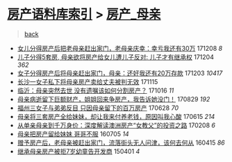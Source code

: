 [房产语料库索引](../../README.md)  > [房产_母亲](房产_母亲.md)
====
> [back](../README.md)

- [女儿分得房产后把老母亲赶出家门，老母亲庆幸：幸亏我还有30万](http://jkwz.applinzi.com/ittc/7044725556141098000.html#%E5%A5%B3%E5%84%BF%E5%88%86%E5%BE%97%E6%88%BF%E4%BA%A7%E5%90%8E%E6%8A%8A%E8%80%81%E6%AF%8D%E4%BA%B2%E8%B5%B6%E5%87%BA%E5%AE%B6%E9%97%A8%EF%BC%8C%E8%80%81%E6%AF%8D%E4%BA%B2%E5%BA%86%E5%B9%B8%EF%BC%9A%E5%B9%B8%E4%BA%8F%E6%88%91%E8%BF%98%E6%9C%8930%E4%B8%87) 171208 *8* 
- [儿子分得5套房, 母亲欲将房产给女儿遭儿子反对: 儿子才有继承权](http://jkwz.applinzi.com/ittc/7043322014410998800.html#%E5%84%BF%E5%AD%90%E5%88%86%E5%BE%975%E5%A5%97%E6%88%BF%2C+%E6%AF%8D%E4%BA%B2%E6%AC%B2%E5%B0%86%E6%88%BF%E4%BA%A7%E7%BB%99%E5%A5%B3%E5%84%BF%E9%81%AD%E5%84%BF%E5%AD%90%E5%8F%8D%E5%AF%B9%3A+%E5%84%BF%E5%AD%90%E6%89%8D%E6%9C%89%E7%BB%A7%E6%89%BF%E6%9D%83) 171204 *362* 
- [女子分得房产后将母亲赶出家门，母亲：还好我还有20万存款](http://jkwz.applinzi.com/ittc/7042890240841221137.html#%E5%A5%B3%E5%AD%90%E5%88%86%E5%BE%97%E6%88%BF%E4%BA%A7%E5%90%8E%E5%B0%86%E6%AF%8D%E4%BA%B2%E8%B5%B6%E5%87%BA%E5%AE%B6%E9%97%A8%EF%BC%8C%E6%AF%8D%E4%BA%B2%EF%BC%9A%E8%BF%98%E5%A5%BD%E6%88%91%E8%BF%98%E6%9C%8920%E4%B8%87%E5%AD%98%E6%AC%BE) 171203 *10417* 
- [长沙一女子私下将母亲房产卖给丈夫被判无效](http://jkwz.applinzi.com/ittc/7036113021364077584.html#%E9%95%BF%E6%B2%99%E4%B8%80%E5%A5%B3%E5%AD%90%E7%A7%81%E4%B8%8B%E5%B0%86%E6%AF%8D%E4%BA%B2%E6%88%BF%E4%BA%A7%E5%8D%96%E7%BB%99%E4%B8%88%E5%A4%AB%E8%A2%AB%E5%88%A4%E6%97%A0%E6%95%88) 171115  
- [临沂：母亲突然去世 没有遗嘱该如何分割房产？](http://jkwz.applinzi.com/ittc/7024962366712841233.html#%E4%B8%B4%E6%B2%82%EF%BC%9A%E6%AF%8D%E4%BA%B2%E7%AA%81%E7%84%B6%E5%8E%BB%E4%B8%96+%E6%B2%A1%E6%9C%89%E9%81%97%E5%98%B1%E8%AF%A5%E5%A6%82%E4%BD%95%E5%88%86%E5%89%B2%E6%88%BF%E4%BA%A7%EF%BC%9F) 171016 *11* 
- [母亲病逝留下巨额财产，姐姐回来争房产，我告诉她没门！](http://jkwz.applinzi.com/ittc/7007252241919247377.html#%E6%AF%8D%E4%BA%B2%E7%97%85%E9%80%9D%E7%95%99%E4%B8%8B%E5%B7%A8%E9%A2%9D%E8%B4%A2%E4%BA%A7%EF%BC%8C%E5%A7%90%E5%A7%90%E5%9B%9E%E6%9D%A5%E4%BA%89%E6%88%BF%E4%BA%A7%EF%BC%8C%E6%88%91%E5%91%8A%E8%AF%89%E5%A5%B9%E6%B2%A1%E9%97%A8%EF%BC%81) 170829 *192* 
- [福州三女子与弟弟反目 只因母亲留下的百万房产](http://jkwz.applinzi.com/ittc/6984116502553691141.html#%E7%A6%8F%E5%B7%9E%E4%B8%89%E5%A5%B3%E5%AD%90%E4%B8%8E%E5%BC%9F%E5%BC%9F%E5%8F%8D%E7%9B%AE+%E5%8F%AA%E5%9B%A0%E6%AF%8D%E4%BA%B2%E7%95%99%E4%B8%8B%E7%9A%84%E7%99%BE%E4%B8%87%E6%88%BF%E4%BA%A7) 170628 *70* 
- [母亲将三套房产全给妹妹，却让我来付养老钱，原因叫我心酸](http://jkwz.applinzi.com/ittc/6979059796924695556.html#%E6%AF%8D%E4%BA%B2%E5%B0%86%E4%B8%89%E5%A5%97%E6%88%BF%E4%BA%A7%E5%85%A8%E7%BB%99%E5%A6%B9%E5%A6%B9%EF%BC%8C%E5%8D%B4%E8%AE%A9%E6%88%91%E6%9D%A5%E4%BB%98%E5%85%BB%E8%80%81%E9%92%B1%EF%BC%8C%E5%8E%9F%E5%9B%A0%E5%8F%AB%E6%88%91%E5%BF%83%E9%85%B8) 170615 *214* 
- [从单亲母亲到千万身价：深度解读澳洲房产“女教父”的投资之路](http://jkwz.applinzi.com/ittc/6932266472247395333.html#%E4%BB%8E%E5%8D%95%E4%BA%B2%E6%AF%8D%E4%BA%B2%E5%88%B0%E5%8D%83%E4%B8%87%E8%BA%AB%E4%BB%B7%EF%BC%9A%E6%B7%B1%E5%BA%A6%E8%A7%A3%E8%AF%BB%E6%BE%B3%E6%B4%B2%E6%88%BF%E4%BA%A7%E2%80%9C%E5%A5%B3%E6%95%99%E7%88%B6%E2%80%9D%E7%9A%84%E6%8A%95%E8%B5%84%E4%B9%8B%E8%B7%AF) 170208 *6* 
- [母亲把房产留给妹妹 哥哥不服](http://jkwz.applinzi.com/ittc/6851365518908589060.html#%E6%AF%8D%E4%BA%B2%E6%8A%8A%E6%88%BF%E4%BA%A7%E7%95%99%E7%BB%99%E5%A6%B9%E5%A6%B9+%E5%93%A5%E5%93%A5%E4%B8%8D%E6%9C%8D) 160705 *14* 
- [赠予房产后，老母亲被赶出家门，流落街头无人问津，该何去何从](http://jkwz.applinzi.com/ittc/6821351871700534277.html#%E8%B5%A0%E4%BA%88%E6%88%BF%E4%BA%A7%E5%90%8E%EF%BC%8C%E8%80%81%E6%AF%8D%E4%BA%B2%E8%A2%AB%E8%B5%B6%E5%87%BA%E5%AE%B6%E9%97%A8%EF%BC%8C%E6%B5%81%E8%90%BD%E8%A1%97%E5%A4%B4%E6%97%A0%E4%BA%BA%E9%97%AE%E6%B4%A5%EF%BC%8C%E8%AF%A5%E4%BD%95%E5%8E%BB%E4%BD%95%E4%BB%8E) 160415 *86* 
- [继承母亲房产被拒7岁幼童告开发商](http://jkwz.applinzi.com/ittc/547650611403613427.html#%E7%BB%A7%E6%89%BF%E6%AF%8D%E4%BA%B2%E6%88%BF%E4%BA%A7%E8%A2%AB%E6%8B%927%E5%B2%81%E5%B9%BC%E7%AB%A5%E5%91%8A%E5%BC%80%E5%8F%91%E5%95%86) 150401 *4* 
